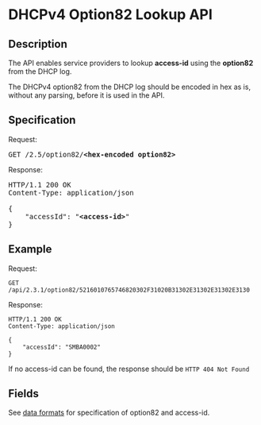 # DHCPv4 Option82 Lookup API

## Description

The API enables service providers to lookup **access-id** using the **option82** from the DHCP log.

The DHCPv4 option82 from the DHCP log should be encoded in hex as is, without any parsing, before it is used in the API.

## Specification
Request:
<pre>GET /2.5/option82/<b>&lt;hex-encoded option82&gt;</b></pre>

Response:
<pre>
HTTP/1.1 200 OK
Content-Type: application/json

{
    "accessId": "<b>&lt;access-id&gt;</b>"
}
</pre>


## Example

Request:
```http
GET /api/2.3.1/option82/5216010765746820302F31020B31302E31302E31302E3130
```

Response:
```http
HTTP/1.1 200 OK
Content-Type: application/json

{
    "accessId": "SMBA0002"
}
```

If no access-id can be found, the response should be `HTTP 404 Not Found`

## Fields
See [data formats](../common/dataformats.md) for specification of option82 and access-id.

